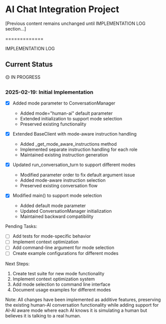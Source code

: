 # AI Chat Integration Project

[Previous content remains unchanged until IMPLEMENTATION LOG section...]

=============

IMPLEMENTATION LOG

## Current Status
🟡 IN PROGRESS

### 2025-02-19: Initial Implementation
- [x] Added mode parameter to ConversationManager
  - Added mode="human-ai" default parameter
  - Extended initialization to support mode selection
  - Preserved existing functionality

- [x] Extended BaseClient with mode-aware instruction handling
  - Added _get_mode_aware_instructions method
  - Implemented separate instruction handling for each role
  - Maintained existing instruction generation

- [x] Updated run_conversation_turn to support different modes
  - Modified parameter order to fix default argument issue
  - Added mode-aware instruction selection
  - Preserved existing conversation flow

- [x] Modified main() to support mode selection
  - Added default mode parameter
  - Updated ConversationManager initialization
  - Maintained backward compatibility

Pending Tasks:
- [ ] Add tests for mode-specific behavior
- [ ] Implement context optimization
- [ ] Add command-line argument for mode selection
- [ ] Create example configurations for different modes

Next Steps:
1. Create test suite for new mode functionality
2. Implement context optimization system
3. Add mode selection to command line interface
4. Document usage examples for different modes

Note: All changes have been implemented as additive features, preserving the existing human-AI conversation functionality while adding support for AI-AI aware mode where each AI knows it is simulating a human but believes it is talking to a real human.
